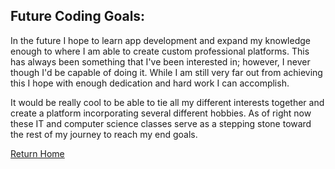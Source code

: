 ## Future Coding Goals:

In the future I hope to learn app development and expand my knowledge enough to where I am able to create custom professional platforms. This has always been something that I've been interested in; however, I never though I'd be capable of doing it. While I am still very far out from achieving this I hope with enough dedication and hard work I can accomplish.

It would be really cool to be able to tie all my different interests together and create a platform incorporating several different hobbies. As of right now these IT and computer science classes serve as a stepping stone toward the rest of my journey to reach my end goals.


[Return Home](README.md)
